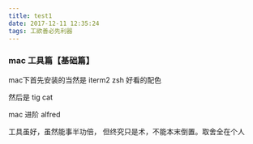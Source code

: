 ```yaml
---
title: test1
date: 2017-12-11 12:35:24
tags: 工欲善必先利器
---
```


### mac 工具篇【基础篇】

mac下首先安装的当然是
iterm2
zsh
好看的配色

然后是 tig
      cat


mac  进阶  alfred



工具虽好，虽然能事半功倍， 但终究只是术，不能本末倒置。取舍全在个人
